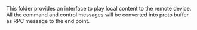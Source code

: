 This folder provides an interface to play local content to the remote device.
All the command and control messages will be converted into proto buffer as
RPC message to the end point.